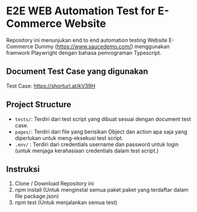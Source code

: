 # E2E WEB Automation Test for E-Commerce Website

Repository ini menunjukan end to end automation testing Website E-Commerce Dummy (https://www.saucedemo.com/) menggunakan framwork Playwright dengan bahasa pemrograman Typescript.

## Document Test Case yang digunakan
Test Case: https://shorturl.at/kV39H

## Project Structure
- `tests/`: Terdiri dari test script yang dibuat sesuai dengan document test case.
- `pages/`: Terdiri dari file yang berisikan Object dan action apa saja yang diperlukan untuk meng-eksekusi test script.
- `.env/` : Terdiri dari credentials username dan password untuk login (untuk menjaga kerahasiaan credentials dalam test script.)
  
## Instruksi
1. Clone / Download Repository ini
2. npm install (Untuk menginstal semua paket paket yang terdaftar dalam file package.json)
3. npm test (Untuk menjalankan semua test)
